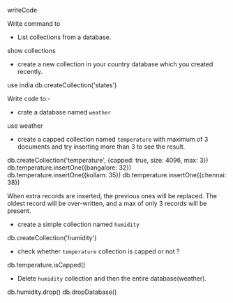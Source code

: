 writeCode

Write command to

- List collections from a database.

show collections

- create a new collection in your country database which you created recently.

use india
db.createCollection('states')

Write code to:-

- crate a database named `weather`

use weather

- create a capped collection named `temperature` with maximum of 3 documents and try inserting more than 3 to see the result.

db.createCollection('temperature', {capped: true, size: 4096, max: 3})
db.temperature.insertOne({bangalore: 32})
db.temperature.insertOne({kollam: 35})
db.temperature.insertOne({chennai: 38})

When extra records are inserted, the previous ones will be replaced. The oldest record will be over-written, and a max of only 3 records will be present.

- create a simple collection named `humidity`

db.createCollection('humidity')

- check whether `temperature` collection is capped or not ?

db.temperature.isCapped()

- Delete `humidity` collection and then the entire database(weather).

db.humidity.drop()
db.dropDatabase()